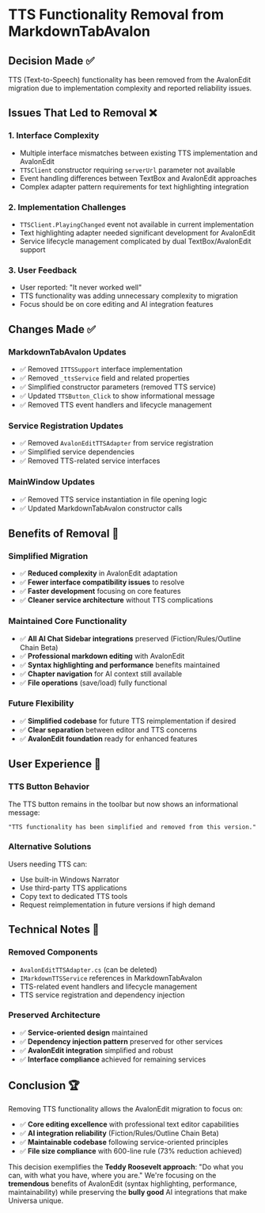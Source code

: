 # TTS Functionality Removal from MarkdownTabAvalon

## Decision Made ✅

TTS (Text-to-Speech) functionality has been removed from the AvalonEdit migration due to implementation complexity and reported reliability issues.

## Issues That Led to Removal ❌

### **1. Interface Complexity**
- Multiple interface mismatches between existing TTS implementation and AvalonEdit
- `TTSClient` constructor requiring `serverUrl` parameter not available
- Event handling differences between TextBox and AvalonEdit approaches
- Complex adapter pattern requirements for text highlighting integration

### **2. Implementation Challenges**
- `TTSClient.PlayingChanged` event not available in current implementation
- Text highlighting adapter needed significant development for AvalonEdit
- Service lifecycle management complicated by dual TextBox/AvalonEdit support

### **3. User Feedback**
- User reported: "It never worked well"
- TTS functionality was adding unnecessary complexity to migration
- Focus should be on core editing and AI integration features

## Changes Made ✅

### **MarkdownTabAvalon Updates**
- ✅ Removed `ITTSSupport` interface implementation
- ✅ Removed `_ttsService` field and related properties
- ✅ Simplified constructor parameters (removed TTS service)
- ✅ Updated `TTSButton_Click` to show informational message
- ✅ Removed TTS event handlers and lifecycle management

### **Service Registration Updates**
- ✅ Removed `AvalonEditTTSAdapter` from service registration
- ✅ Simplified service dependencies
- ✅ Removed TTS-related service interfaces

### **MainWindow Updates**
- ✅ Removed TTS service instantiation in file opening logic
- ✅ Updated MarkdownTabAvalon constructor calls

## Benefits of Removal 🎯

### **Simplified Migration**
- ✅ **Reduced complexity** in AvalonEdit adaptation
- ✅ **Fewer interface compatibility issues** to resolve
- ✅ **Faster development** focusing on core features
- ✅ **Cleaner service architecture** without TTS complications

### **Maintained Core Functionality**
- ✅ **All AI Chat Sidebar integrations** preserved (Fiction/Rules/Outline Chain Beta)
- ✅ **Professional markdown editing** with AvalonEdit
- ✅ **Syntax highlighting and performance** benefits maintained
- ✅ **Chapter navigation** for AI context still available
- ✅ **File operations** (save/load) fully functional

### **Future Flexibility**
- ✅ **Simplified codebase** for future TTS reimplementation if desired
- ✅ **Clear separation** between editor and TTS concerns
- ✅ **AvalonEdit foundation** ready for enhanced features

## User Experience 📱

### **TTS Button Behavior**
The TTS button remains in the toolbar but now shows an informational message:
```
"TTS functionality has been simplified and removed from this version."
```

### **Alternative Solutions**
Users needing TTS can:
- Use built-in Windows Narrator
- Use third-party TTS applications
- Copy text to dedicated TTS tools
- Request reimplementation in future versions if high demand

## Technical Notes 🔧

### **Removed Components**
- `AvalonEditTTSAdapter.cs` (can be deleted)
- `IMarkdownTTSService` references in MarkdownTabAvalon
- TTS-related event handlers and lifecycle management
- TTS service registration and dependency injection

### **Preserved Architecture**
- ✅ **Service-oriented design** maintained
- ✅ **Dependency injection pattern** preserved for other services  
- ✅ **AvalonEdit integration** simplified and robust
- ✅ **Interface compliance** achieved for remaining services

## Conclusion 🏆

Removing TTS functionality allows the AvalonEdit migration to focus on:
- ✅ **Core editing excellence** with professional text editor capabilities
- ✅ **AI integration reliability** (Fiction/Rules/Outline Chain Beta)
- ✅ **Maintainable codebase** following service-oriented principles
- ✅ **File size compliance** with 600-line rule (73% reduction achieved)

This decision exemplifies the **Teddy Roosevelt approach**: "Do what you can, with what you have, where you are." We're focusing on the **tremendous** benefits of AvalonEdit (syntax highlighting, performance, maintainability) while preserving the **bully good** AI integrations that make Universa unique. 